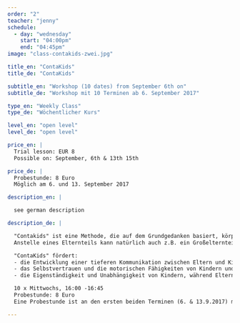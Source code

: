 ```yaml
---
order: "2"
teacher: "jenny"
schedule:
  - day: "wednesday"
    start: "04:00pm"
    end: "04:45pm"
image: "class-contakids-zwei.jpg"

title_en: "ContaKids"
title_de: "ContaKids"

subtitle_en: "Workshop (10 dates) from September 6th on"
subtitle_de: "Workshop mit 10 Terminen ab 6. September 2017"

type_en: "Weekly Class"
type_de: "Wöchentlicher Kurs"

level_en: "open level"
level_de: "open level"

price_en: |
  Trial lesson: EUR 8  
  Possible on: September, 6th & 13th 15th

price_de: |
  Probestunde: 8 Euro  
  Möglich am 6. und 13. September 2017

description_en: |

  see german description

description_de: |

  "Contakids" ist eine Methode, die auf dem Grundgedanken basiert, körperlichen Kontakt zu nutzen, um eine tiefere Kommunikation zwischen Kindern und Eltern zu entwickeln, die für beide Seiten genussvoll ist. Über die Arbeit mit Bewegung kann das Kind seine motorischen Fähigkeiten und sein Selbstvertrauen stärken, während Eltern ein neues Vertrauensverhältnis zu ihren Kleinen aufbauen. Der Kurs richtet sich an Kinder von 2 - 4 Jahren.
  Anstelle eines Elternteils kann natürlich auch z.B. ein Großelternteil mitmachen. Tänzerische Vorerfahrung ist nicht notwendig.

  "ContaKids" fördert:  
  - die Entwicklung einer tieferen Kommunikation zwischen Eltern und Kindern, die für beide genussvoll ist: über die Arbeit mit dem eigenen Körper, mit Bewegung und körperlichem Kontakt.  
  - das Selbstvertrauen und die motorischen Fähigkeiten von Kindern und eine neue, vertrauensvolle Beziehung zwischen Eltern und Kind.  
  - die Eigenständigkeit und Unabhängigkeit von Kindern, während Eltern lernen, ihre Kinder in einem spielerischen Rahmen als Gleichberechtigte zu sehen, die sie bedingungslos unterstützen.

  10 x Mittwochs, 16:00 -16:45    
  Probestunde: 8 Euro  
  Eine Probestunde ist an den ersten beiden Terminen (6. & 13.9.2017) möglich.  

---
```


